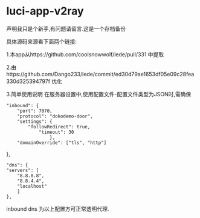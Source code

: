 # luci-app-v2ray

声明我只是个新手,有问题请留言.这是一个存档备份

具体源码来源看下面两个链接:

1.本app从https://github.com/coolsnowwolf/lede/pull/331 中提取

2.由https://github.com/Dango233/lede/commit/ed30d79ae1653df05e09c28fea330d325394797f 优化

3.简单使用说明
在服务器设置中,使用配置文件-配置文件类型为JSON时,需确保

	"inbound": {
		"port": 7070,
		"protocol": "dokodemo-door",
		"settings": {
			"followRedirect": true,
				"timeout": 30
					},
		"domainOverride": ["tls", "http"]
  },



	"dns": {
	"servers": [
		"8.8.8.8",
		"8.8.4.4",
		"localhost"
		]
	},
    
inbound  dns 为以上配置方可正常透明代理.
